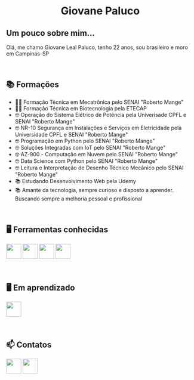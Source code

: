 <div align=center>
<h1>Giovane Paluco</h1>
</div>

<div>

  ## Um pouco sobre mim...
  <p>Olá, me chamo Giovane Leal Paluco, tenho 22 anos, sou brasileiro e moro em Campinas-SP</p>
  <br>

  ## 📚 Formações 
  
  - 👨‍🎓 Formação Técnica em Mecatrônica pelo SENAI "Roberto Mange"
  - 👨‍🎓 Formação Técnica em Biotecnologia pela ETECAP
  - 🤓 Operação do Sistema Elétrico de Potência pela Univerisade CPFL e SENAI "Roberto Mange"
  - 🤓 NR-10 Segurança em Instalações e Serviços em Eletricidade pela Universidade CPFL e SENAI "Roberto Mange"
  - 🤓 Programação em Python pelo SENAI "Roberto Mange"
  - 🤓 Soluções Integradas com IoT pelo SENAI "Roberto Mange"
  - 🤓 AZ-900 - Computação em Nuvem pelo SENAI "Roberto Mange"
  - 🤓 Data Science com Python pelo SENAI "Roberto Mange"
  - 🤓 Leitura e Interpretação de Desenho Técnico Mecânico pelo SENAI "Roberto Mange"
  - 📚 Estudando Desenvolvimento Web pela Udemy
  - 📚 Amante da tecnologia, sempre curioso e disposto a aprender. Buscando sempre a melhoria pessoal e profissional
    <br>
</div>

<br>

<div>

  ## 🖥️ Ferramentas conhecidas

  <code><img  width="40px" src="https://icongr.am/devicon/html5-original-wordmark.svg?size=128&color=currentColor"/></code>
  <code><img  width="40px" src="https://icongr.am/devicon/css3-original-wordmark.svg?size=128&color=currentColor"/></code>
  <code><img  width="40px" src="https://icongr.am/devicon/python-original.svg?size=128&color=currentColor"/></code>
  <code><img  width="40px" src="https://icongr.am/devicon/cplusplus-original.svg?size=128&color=currentColor"/></code>
</div>

<br>

<div>
  
  ## 🖥️ Em aprendizado

  <code><img  width="40px" src="https://icongr.am/devicon/javascript-original.svg?size=128&color=currentColor"/></code>
</div>

<br/>

<div>

  ## 📫 Contatos

  <a href="mailto:giovanelealpaluco@gmail.com"><code><img  width="40px" src="https://icongr.am/clarity/email.svg?size=128&color=currentColor"/></code></a>
  <a href="https://www.linkedin.com/in/giovane-paluco/"><code><img  width="40px" src="https://icongr.am/devicon/linkedin-original.svg?size=128&color=currentColor"/></code></a>

</div>
